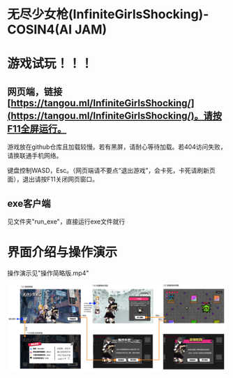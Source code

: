 # 无尽少女枪(InfiniteGirlsShocking)-COSIN4(AI JAM)

# 游戏试玩！！！

## 网页端，链接[https://tangou.ml/InfiniteGirlsShocking/](https://tangou.ml/InfiniteGirlsShocking/)。请按F11全屏运行。

游戏放在github仓库且加载较慢。若有黑屏，请耐心等待加载。若404访问失败，请换联通手机网络。

键盘控制WASD，Esc。（网页端请不要点“退出游戏”，会卡死，卡死请刷新页面），退出请按F11关闭网页窗口。

## exe客户端

见文件夹"run_exe"，直接运行exe文件就行

# 界面介绍与操作演示

操作演示见"操作简略版.mp4"

![img](Introduce.png)
